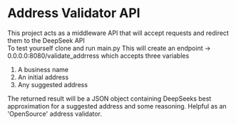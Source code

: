 # Address Validator API  

This project acts as a middleware API that will accept requests and redirect them to the DeepSeek API  
To test yourself clone and run main.py
This will create an endpoint -> 0.0.0.0:8080/validate_addrress which accepts three variables  

1. A business name
2. An initial address
3. Any suggested address  
  
The returned result will be a JSON object containing DeepSeeks best approximation for a suggested address and some reasoning. Helpful as an 'OpenSource' address validator.